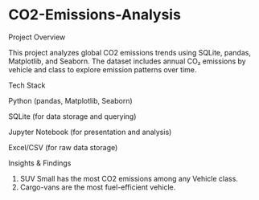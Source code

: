 # CO2-Emissions-Analysis

Project Overview

This project analyzes global CO2 emissions trends using SQLite, pandas, Matplotlib, and Seaborn. The dataset includes annual CO₂ emissions by vehicle and class to explore emission patterns over time.

Tech Stack

Python (pandas, Matplotlib, Seaborn)

SQLite (for data storage and querying)

Jupyter Notebook (for presentation and analysis)

Excel/CSV (for raw data storage)


Insights & Findings

1. SUV Small has the most CO2 emissions among any Vehicle class.
2. Cargo-vans are the most fuel-efficient vehicle.
